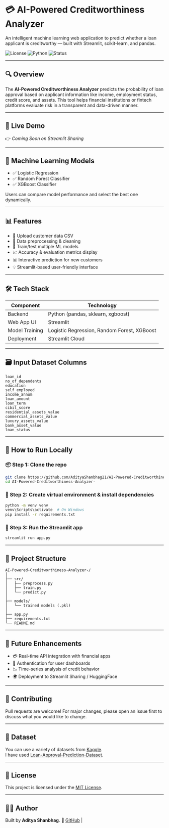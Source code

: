 # 💳 AI-Powered Creditworthiness Analyzer

An intelligent machine learning web application to predict whether a loan applicant is creditworthy — built with Streamlit, scikit-learn, and pandas.

![License](https://img.shields.io/badge/License-MIT-green.svg)
![Python](https://img.shields.io/badge/Python-3.10+-blue)
![Status](https://img.shields.io/badge/status-active-brightgreen)

---

## 🔍 Overview

The **AI-Powered Creditworthiness Analyzer** predicts the probability of loan approval based on applicant information like income, employment status, credit score, and assets. This tool helps financial institutions or fintech platforms evaluate risk in a transparent and data-driven manner.

---

## 🚀 Live Demo

👉 *Coming Soon on Streamlit Sharing*

---

## 🧠 Machine Learning Models

- ✅ Logistic Regression
- ✅ Random Forest Classifier
- ✅ XGBoost Classifier

Users can compare model performance and select the best one dynamically.

---

## 📊 Features

- 📁 Upload customer data CSV
- 🧹 Data preprocessing & cleaning
- 🧠 Train/test multiple ML models
- 📈 Accuracy & evaluation metrics display
- 📊 Interactive prediction for new customers
- 💡 Streamlit-based user-friendly interface

---

## 🛠️ Tech Stack

| Component        | Technology             |
|------------------|------------------------|
| Backend          | Python (pandas, sklearn, xgboost) |
| Web App UI       | Streamlit              |
| Model Training   | Logistic Regression, Random Forest, XGBoost |
| Deployment       | Streamlit Cloud |

---

## 🗃️ Input Dataset Columns

```text
loan_id
no_of_dependents
education
self_employed
income_annum
loan_amount
loan_term
cibil_score
residential_assets_value
commercial_assets_value
luxury_assets_value
bank_asset_value
loan_status
````

---

## 🧪 How to Run Locally

### 📦 Step 1: Clone the repo

```bash
git clone https://github.com/AdityaShanbhag21/AI-Powered-Creditworthiness-Analyzer-.git
cd AI-Powered-Creditworthiness-Analyzer-
```

### 🐍 Step 2: Create virtual environment & install dependencies

```bash
python -m venv venv
venv\Scripts\activate  # On Windows
pip install -r requirements.txt
```

### 🚀 Step 3: Run the Streamlit app

```bash
streamlit run app.py
```

---

## 📁 Project Structure

```
AI-Powered-Creditworthiness-Analyzer-/
│
├── src/
│   ├── preprocess.py
│   ├── train.py
│   └── predict.py
│
├── models/
│   └── trained models (.pkl)
│
├── app.py
├── requirements.txt
└── README.md
```

---

## 🧠 Future Enhancements

* 💳 Real-time API integration with financial apps
* 🔐 Authentication for user dashboards
* 📉 Time-series analysis of credit behavior
* 🌍 Deployment to Streamlit Sharing / HuggingFace

---

## 🤝 Contributing

Pull requests are welcome! For major changes, please open an issue first to discuss what you would like to change.

---

## 🛒 Dataset

You can use a variety of datasets from [Kaggle](https://www.kaggle.com/).   
I have used [Loan-Approval-Prediction-Dataset](https://www.kaggle.com/datasets/architsharma01/loan-approval-prediction-dataset).  

---

## 📜 License

This project is licensed under the [MIT License](LICENSE).

---

## 👨‍💻 Author

Built by **Aditya Shanbhag**.
🔗 [GitHub](https://github.com/AdityaShanbhag21)  |

